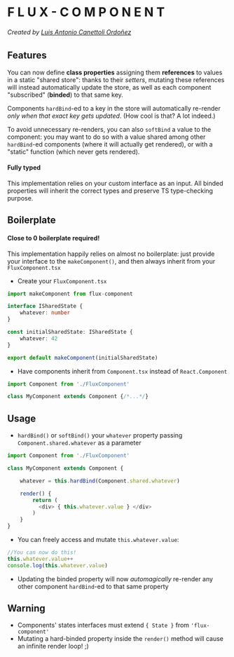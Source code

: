 # F L U X - C O M P O N E N T 
###### Created by [Luis Antonio Canettoli Ordoñez](http://luisanton.io)

## Features


You can now define **class properties** assigning them **references** to values in a static "shared store": thanks to their *setters*, mutating these references will instead automatically update the store, as well as each component "subscribed" (**binded**) to that same key.
    
Components `hardBind`-ed to a key in the store will automatically re-render *only when that exact key gets updated*. 
(How cool is that? A lot indeed.)

To avoid unnecessary re-renders, you can also `softBind` a value to the component: you may want to do so with a value shared among other `hardBind`-ed components (where it will actually get rendered), or with a "static" function (which never gets rendered).

#### Fully typed

This implementation relies on your custom interface as an input. All binded properties will inherit the correct types and preserve TS type-checking purpose.

## Boilerplate

#### Close to 0 boilerplate required!
This implementation happily relies on almost no boilerplate: just provide your interface to the `makeComponent()`, and then always inherit from your `FluxComponent.tsx`

* Create your `FluxComponent.tsx` 
```typescript
import makeComponent from flux-component

interface ISharedState {
    whatever: number
}

const initialSharedState: ISharedState {
    whatever: 42
}

export default makeComponent(initialSharedState)
```
* Have components inherit from `Component.tsx` instead of `React.Component`
```typescript
import Component from './FluxComponent'

class MyComponent extends Component {/*...*/}
```
## Usage
* `hardBind()` or `softBind()` your `whatever` property passing `Component.shared.whatever` as a parameter
```typescript
import Component from './FluxComponent'

class MyComponent extends Component {

    whatever = this.hardBind(Component.shared.whatever)

    render() {
        return (
          <div> { this.whatever.value } </div>
        )
    }
}
```
* You can freely access and mutate `this.whatever.value`:
```typescript
//You can now do this!
this.whatever.value++
console.log(this.whatever.value)
```
* Updating the binded property will now *automagically* re-render any other component `hardBind`-ed to that same property
    
## Warning
* Components' states interfaces must extend `{ State }` from `'flux-component'`
* Mutating a hard-binded property inside the `render()` method will cause an infinite render loop! ;)
